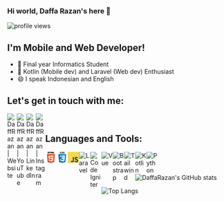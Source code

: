 ### Hi world, Daffa Razan's here 👋

![profile views](https://komarev.com/ghpvc/?username=DaffRazan)

## I'm Mobile and Web Developer!
- 🔭 Final year Informatics Student
- 🌱 Kotlin (Mobile dev) and Laravel (Web dev) Enthusiast
- 😄 I speak Indonesian and English 

## Let's get in touch with me:
[<img align="left" alt="DaffRazan | Website" width="22px" src="https://www.freepnglogos.com/uploads/logo-website-png/logo-website-website-icon-with-png-and-vector-format-for-unlimited-22.png" />][website]
[<img align="left" alt="DaffRazan | YouTube" width="22px" src="https://external-content.duckduckgo.com/iu/?u=https%3A%2F%2Fmaxcdn.icons8.com%2FShare%2Ficon%2FMedia_Controls%2Fyoutube_play1600.png&f=1&nofb=1" />][youtube]
[<img align="left" alt="DaffRazan | LinkedIn" width="22px" src="https://external-content.duckduckgo.com/iu/?u=https%3A%2F%2Fpngimg.com%2Fuploads%2FlinkedIn%2FlinkedIn_PNG27.png&f=1&nofb=1" />][linkedin]
[<img align="left" alt="DaffRazan | Instagram" width="22px" src="https://external-content.duckduckgo.com/iu/?u=https%3A%2F%2F3fx0jd1u9yzc2sxyq72x5wyo-wpengine.netdna-ssl.com%2Fsoutheast-michigan%2Fwp-content%2Fuploads%2Fsites%2F15%2F2018%2F11%2Flogo-instagram-png-13549.png&f=1&nofb=1" />][instagram]

<br/>

## Languages and Tools:
<img align="left" alt="HTML5" width="26px" src="https://raw.githubusercontent.com/github/explore/80688e429a7d4ef2fca1e82350fe8e3517d3494d/topics/html/html.png" />
<img align="left" alt="CSS3" width="26px" src="https://raw.githubusercontent.com/github/explore/80688e429a7d4ef2fca1e82350fe8e3517d3494d/topics/css/css.png" />
<img align="left" alt="JavaScript" width="26px" src="https://raw.githubusercontent.com/github/explore/80688e429a7d4ef2fca1e82350fe8e3517d3494d/topics/javascript/javascript.png" />
<img align="left" alt="Laravel" width="26px" src="https://external-content.duckduckgo.com/iu/?u=https%3A%2F%2Fupload.wikimedia.org%2Fwikipedia%2Fcommons%2Fthumb%2F9%2F9a%2FLaravel.svg%2F1200px-Laravel.svg.png&f=1&nofb=1" />
<img align="left" alt="Code Igniter" width="26px" src="https://external-content.duckduckgo.com/iu/?u=https%3A%2F%2Fcdn.freebiesupply.com%2Flogos%2Flarge%2F2x%2Fcodeigniter-logo-png-transparent.png&f=1&nofb=1" />
<img align="left" alt="Vue" width="26px" src="https://external-content.duckduckgo.com/iu/?u=https%3A%2F%2Fupload.wikimedia.org%2Fwikipedia%2Fcommons%2Fthumb%2F9%2F95%2FVue.js_Logo_2.svg%2F1200px-Vue.js_Logo_2.svg.png&f=1&nofb=1" />
<img align="left" alt="Bootstrap" width="26px" src="https://external-content.duckduckgo.com/iu/?u=https%3A%2F%2Fwww.searchpng.com%2Fwp-content%2Fuploads%2F2019%2F02%2FBootstrap-Logo-PNG-715x715.png&f=1&nofb=1" />
<img align="left" alt="Tailwind" width="26px" src="https://external-content.duckduckgo.com/iu/?u=https%3A%2F%2Fcdn.icon-icons.com%2Ficons2%2F2107%2FPNG%2F512%2Ffile_type_tailwind_icon_130128.png&f=1&nofb=1" />
<img align="left" alt="Kotlin" width="26px" src="https://upload.wikimedia.org/wikipedia/commons/7/74/Kotlin_Icon.png" />
<img align="left" alt="Python" width="26px" src="https://external-content.duckduckgo.com/iu/?u=https%3A%2F%2Flogos-download.com%2Fwp-content%2Fuploads%2F2016%2F10%2FPython_logo_icon.png&f=1&nofb=1" />

<br/><br/>

![DaffaRazan's GitHub stats](https://github-readme-stats.vercel.app/api?username=DaffRazan&show_icons=true&theme=dark)

![Top Langs](https://github-readme-stats.vercel.app/api/top-langs/?username=DaffRazan&theme=radical)

<br/>

[website]: https://daffrazan.github.io/
[youtube]: https://www.youtube.com/channel/UCq84kpfqBB0FzfB0i0nuayQ
[linkedin]: https://www.linkedin.com/in/daffarazan/
[instagram]: https://www.instagram.com/daffrazan/

